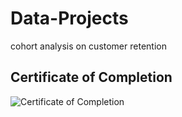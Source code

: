 # Data-Projects
cohort analysis on customer retention

## Certificate of Completion
![Certificate of Completion](./Coursera_HECZ86W3B9M9.jpg)

